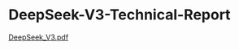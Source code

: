# DeepSeek-V3-Technical-Report
[DeepSeek_V3.pdf](https://github.com/user-attachments/files/18616557/DeepSeek_V3.pdf)
